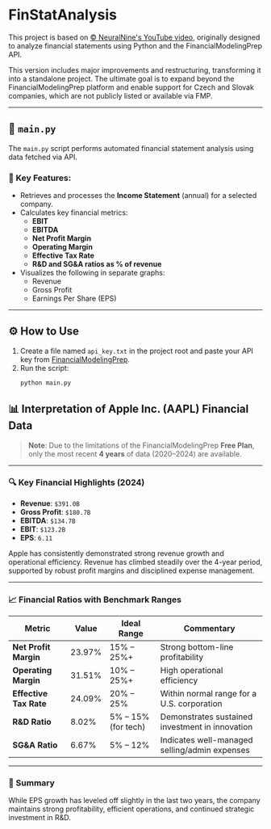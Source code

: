 # FinStatAnalysis

This project is based on [© NeuralNine's YouTube video](https://www.youtube.com/watch?v=ZAAuGEVJsH8), originally designed to analyze financial statements using Python and the FinancialModelingPrep API.

This version includes major improvements and restructuring, transforming it into a standalone project. The ultimate goal is to expand beyond the FinancialModelingPrep platform and enable support for Czech and Slovak companies, which are not publicly listed or available via FMP.

---

## 📁 `main.py`

The `main.py` script performs automated financial statement analysis using data fetched via API.

### 🔧 Key Features:
- Retrieves and processes the **Income Statement** (annual) for a selected company.
- Calculates key financial metrics:
  - **EBIT**
  - **EBITDA**
  - **Net Profit Margin**
  - **Operating Margin**
  - **Effective Tax Rate**
  - **R&D and SG&A ratios as % of revenue**
- Visualizes the following in separate graphs:
  - Revenue
  - Gross Profit
  - Earnings Per Share (EPS)

---

## ⚙️ How to Use

1. Create a file named `api_key.txt` in the project root and paste your API key from [FinancialModelingPrep](https://financialmodelingprep.com).
2. Run the script:
   ```bash
   python main.py

## 📊 Interpretation of Apple Inc. (AAPL) Financial Data

> **Note**: Due to the limitations of the FinancialModelingPrep **Free Plan**, only the most recent **4 years** of data (2020–2024) are available.

---

### 🔍 Key Financial Highlights (2024)

- **Revenue**: `$391.0B`  
- **Gross Profit**: `$180.7B`  
- **EBITDA**: `$134.7B`  
- **EBIT**: `$123.2B`  
- **EPS**: `6.11`

Apple has consistently demonstrated strong revenue growth and operational efficiency. Revenue has climbed steadily over the 4-year period, supported by robust profit margins and disciplined expense management.

---

### 📈 Financial Ratios with Benchmark Ranges

| Metric                  | Value     | Ideal Range         | Commentary                                         |
|-------------------------|-----------|----------------------|----------------------------------------------------|
| **Net Profit Margin**   | 23.97%    | 15% – 25%+           | Strong bottom-line profitability                   |
| **Operating Margin**    | 31.51%    | 10% – 25%+           | High operational efficiency                        |
| **Effective Tax Rate**  | 24.09%    | 20% – 25%            | Within normal range for a U.S. corporation         |
| **R&D Ratio**           | 8.02%     | 5% – 15% (for tech)  | Demonstrates sustained investment in innovation    |
| **SG&A Ratio**          | 6.67%     | 5% – 12%             | Indicates well-managed selling/admin expenses      |

---

### 💬 Summary

While EPS growth has leveled off slightly in the last two years, the company maintains strong profitability, efficient operations, and continued strategic investment in R&D.
